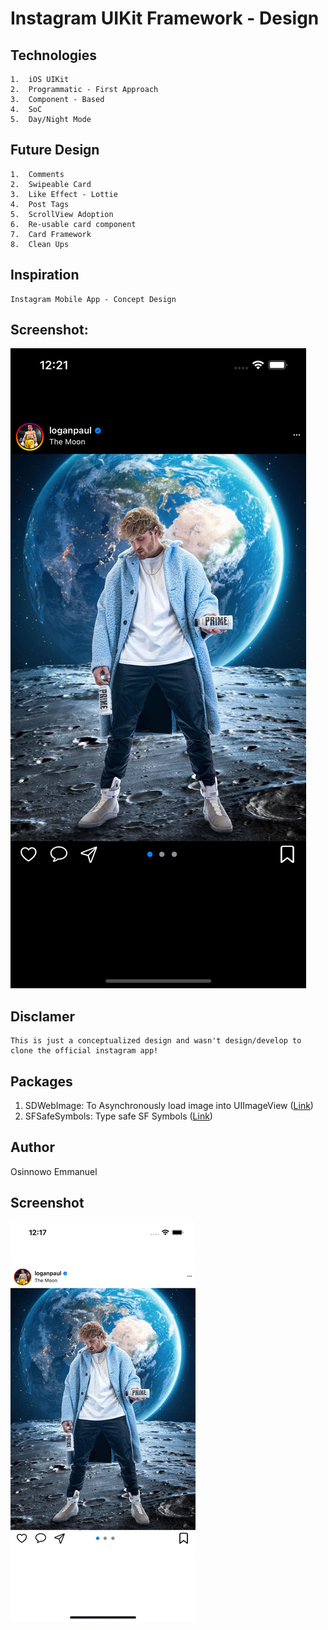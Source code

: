 # Instagram UIKit Framework - Design

## Technologies
    1.  iOS UIKit
    2.  Programmatic - First Approach
    3.  Component - Based 
    4.  SoC
    5.  Day/Night Mode

## Future Design
    1.  Comments
    2.  Swipeable Card
    3.  Like Effect - Lottie 
    4.  Post Tags
    5.  ScrollView Adoption
    6.  Re-usable card component
    7.  Card Framework
    8.  Clean Ups

## Inspiration
    Instagram Mobile App - Concept Design

## Screenshot:
![image description](Card/screenshot.png)

## Disclamer
    This is just a conceptualized design and wasn't design/develop to clone the official instagram app!

## Packages

1. SDWebImage: To Asynchronously load image into UIImageView ([Link](https://github.com/SDWebImage/SDWebImage))
2. SFSafeSymbols: Type safe SF Symbols ([Link](https://github.com/SFSafeSymbols/SFSafeSymbols))

## Author
Osinnowo Emmanuel

## Screenshot

![image description](Card/screenshot.gif)